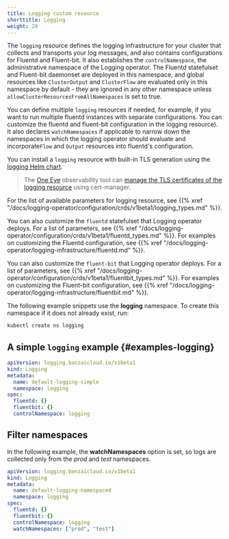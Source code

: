 ```yaml
---
title: Logging custom resource
shorttitle: Logging
weight: 20
---
```


The `logging` resource defines the logging infrastructure for your cluster that collects and transports your log messages, and also contains configurations for Fluentd and Fluent-bit. It also establishes the `controlNamespace`, the administrative namespace of the Logging operator. The Fluentd statefulset and Fluent-bit daemonset are deployed in this namespace, and global resources like `ClusterOutput` and `ClusterFlow` are evaluated only in this namespace by default - they are ignored in any other namespace unless `allowClusterResourcesFromAllNamespaces` is set to true.

You can define multiple `logging` resources if needed, for example, if you want to run multiple fluentd instances with separate configurations.
You can customize the fluentd and fluent-bit configuration in the logging resource). It also declares `watchNamespaces` if applicable to narrow down the namespaces in which the logging operator should evaluate and incorporate`Flow` and `Output` resources into fluentd's configuration.

You can install a `logging` resource with built-in TLS generation using the [logging Helm chart](https://github.com/banzaicloud/logging-operator/tree/master/charts/logging-operator-logging).

> The [One Eye](https://banzaicloud.com/products/one-eye/) observability tool can [manage the TLS certificates of the logging resource](/docs/tls/) using cert-manager.

For the list of available parameters for logging resource, see {{% xref "/docs/logging-operator/configuration/crds/v1beta1/logging_types.md" %}}.

You can also customize the `fluentd` statefulset that Logging operator deploys. For a list of parameters, see {{% xref "/docs/logging-operator/configuration/crds/v1beta1/fluentd_types.md" %}}. For examples on customizing the Fluentd configuration, see {{% xref "/docs/logging-operator/logging-infrastructure/fluentd.md" %}}.

You can also customize the `fluent-bit` that Logging operator deploys. For a list of parameters, see {{% xref "/docs/logging-operator/configuration/crds/v1beta1/fluentbit_types.md" %}}. For examples on customizing the Fluent-bit configuration, see {{% xref "/docs/logging-operator/logging-infrastructure/fluentbit.md" %}}.

The following example snippets use the **logging** namespace. To create this namespace if it does not already exist, run:

```bash
kubectl create ns logging
```

## A simple `logging` example {#examples-logging}

```yaml
apiVersion: logging.banzaicloud.io/v1beta1
kind: Logging
metadata:
  name: default-logging-simple
  namespace: logging
spec:
  fluentd: {}
  fluentbit: {}
  controlNamespace: logging
```

## Filter namespaces

In the following example, the **watchNamespaces** option is set, so logs are collected only from the *prod* and *test* namespaces.

```yaml
apiVersion: logging.banzaicloud.io/v1beta1
kind: Logging
metadata:
  name: default-logging-namespaced
  namespace: logging
spec:
  fluentd: {}
  fluentbit: {}
  controlNamespace: logging
  watchNamespaces: ["prod", "test"]
```
